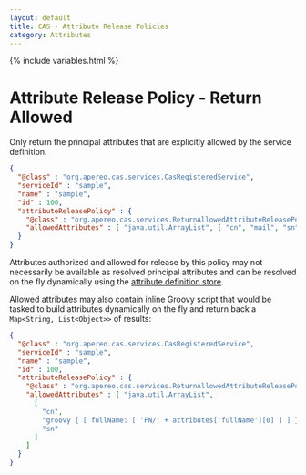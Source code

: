 ```yaml
---
layout: default
title: CAS - Attribute Release Policies
category: Attributes
---
```


{% include variables.html %}

# Attribute Release Policy - Return Allowed

Only return the principal attributes that are explicitly allowed by the service definition.

```json
{
  "@class" : "org.apereo.cas.services.CasRegisteredService",
  "serviceId" : "sample",
  "name" : "sample",
  "id" : 100,
  "attributeReleasePolicy" : {
    "@class" : "org.apereo.cas.services.ReturnAllowedAttributeReleasePolicy",
    "allowedAttributes" : [ "java.util.ArrayList", [ "cn", "mail", "sn" ] ]
  }
}
```

Attributes authorized and allowed for release by this policy may not necessarily be available
as resolved principal attributes and can be resolved on the fly dynamically
using the [attribute definition store](Attribute-Definitions.html).

Allowed attributes may also contain inline Groovy script that would be tasked to build attributes
dynamically on the fly and return back a `Map<String, List<Object>>` of results:

```json
{
  "@class" : "org.apereo.cas.services.CasRegisteredService",
  "serviceId" : "sample",
  "name" : "sample",
  "id" : 100,
  "attributeReleasePolicy" : {
    "@class" : "org.apereo.cas.services.ReturnAllowedAttributeReleasePolicy",
    "allowedAttributes" : [ "java.util.ArrayList", 
      [ 
        "cn", 
        "groovy { [ fullName: [ 'FN/' + attributes['fullName'][0] ] ] }", 
        "sn" 
      ] 
    ]
  }
}
```
